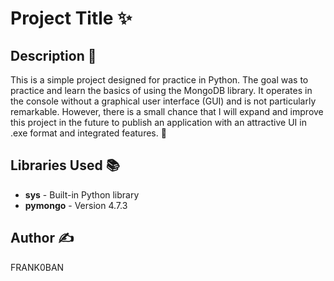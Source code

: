 # Project Title ✨

## Description 📜

This is a simple project designed for practice in Python. The goal was to practice and learn the basics of using the MongoDB library. It operates in the console without a graphical user interface (GUI) and is not particularly remarkable. However, there is a small chance that I will expand and improve this project in the future to publish an application with an attractive UI in .exe format and integrated features. 🚀

## Libraries Used 📚

- **sys** - Built-in Python library
- **pymongo** - Version 4.7.3

## Author ✍️

FRANK0BAN